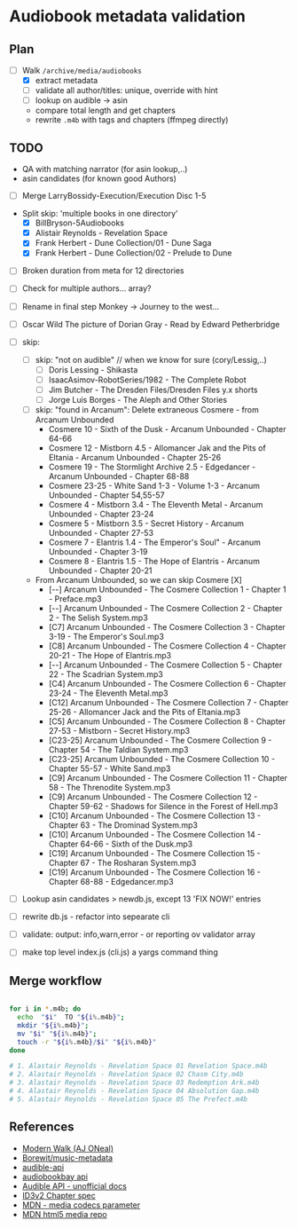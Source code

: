 # Audiobook metadata validation

## Plan

- [ ] Walk `/archive/media/audiobooks`
  - [x] extract metadata
  - [ ] validate all author/titles: unique, override with hint
  - [ ] lookup on audible -> asin
  - compare total length and get chapters
  - rewrite `.m4b` with tags and chapters (ffmpeg directly)

## TODO

- QA with matching narrator (for asin lookup,..)
- asin candidates (for known good Authors)
- [ ] Merge LarryBossidy-Execution/Execution Disc 1-5
- Split  skip: 'multiple books in one directory'
  - [x] BillBryson-5Audiobooks
  - [x] Alistair Reynolds - Revelation Space
  - [x] Frank Herbert - Dune Collection/01 - Dune Saga
  - [x] Frank Herbert - Dune Collection/02 - Prelude to Dune
- [ ] Broken duration from meta for 12 directories
- [ ] Check for multiple authors... array?
- [ ] Rename in final step Monkey -> Journey to the west...
- [ ] Oscar Wild The picture of Dorian Gray - Read by Edward Petherbridge
- [ ] skip:
  - [ ] skip: "not on audible"  // when we know for sure (cory/Lessig,..)
    - [ ] Doris Lessing - Shikasta
    - [ ] IsaacAsimov-RobotSeries/1982 - The Complete Robot
    - [ ] Jim Butcher - The Dresden Files/Dresden Files y.x shorts
    - [ ] Jorge Luis Borges - The Aleph and Other Stories
  - [ ] skip: "found in Arcanum": Delete extraneous Cosmere - from Arcanum Unbounded
    - Cosmere 10 - Sixth of the Dusk - Arcanum Unbounded - Chapter 64-66
    - Cosmere 12 - Mistborn 4.5 - Allomancer Jak and the Pits of Eltania - Arcanum Unbounded - Chapter 25-26
    - Cosmere 19 - The Stormlight Archive 2.5 - Edgedancer - Arcanum Unbounded - Chapter 68-88
    - Cosmere 23-25 - White Sand 1-3 - Volume 1-3 - Arcanum Unbounded - Chapter 54,55-57
    - Cosmere 4 - Mistborn 3.4 - The Eleventh Metal - Arcanum Unbounded - Chapter 23-24
    - Cosmere 5 - Mistborn 3.5 - Secret History - Arcanum Unbounded - Chapter 27-53
    - Cosmere 7 - Elantris 1.4 - The Emperor's Soul" - Arcanum Unbounded - Chapter 3-19
    - Cosmere 8 - Elantris 1.5 - The Hope of Elantris - Arcanum Unbounded - Chapter 20-21
  - From Arcanum Unbounded, so we can skip Cosmere [X]
    - [--] Arcanum Unbounded - The Cosmere Collection 1 - Chapter 1 - Preface.mp3
    - [--] Arcanum Unbounded - The Cosmere Collection 2 - Chapter 2 - The Selish System.mp3
    - [C7] Arcanum Unbounded - The Cosmere Collection 3 - Chapter 3-19 - The Emperor's Soul.mp3
    - [C8] Arcanum Unbounded - The Cosmere Collection 4 - Chapter 20-21 - The Hope of Elantris.mp3
    - [--] Arcanum Unbounded - The Cosmere Collection 5 - Chapter 22 - The Scadrian System.mp3
    - [C4] Arcanum Unbounded - The Cosmere Collection 6 - Chapter 23-24 - The Eleventh Metal.mp3
    - [C12] Arcanum Unbounded - The Cosmere Collection 7 - Chapter 25-26 - Allomancer Jack and the Pits of Eltania.mp3
    - [C5] Arcanum Unbounded - The Cosmere Collection 8 - Chapter 27-53 - Mistborn - Secret History.mp3
    - [C23-25] Arcanum Unbounded - The Cosmere Collection 9 - Chapter 54 - The Taldian System.mp3
    - [C23-25] Arcanum Unbounded - The Cosmere Collection 10 - Chapter 55-57 - White Sand.mp3
    - [C9] Arcanum Unbounded - The Cosmere Collection 11 - Chapter 58 - The Threnodite System.mp3
    - [C9] Arcanum Unbounded - The Cosmere Collection 12 - Chapter 59-62 - Shadows for Silence in the Forest of Hell.mp3
    - [C10] Arcanum Unbounded - The Cosmere Collection 13 - Chapter 63 - The Drominad System.mp3
    - [C10] Arcanum Unbounded - The Cosmere Collection 14 - Chapter 64-66 - Sixth of the Dusk.mp3
    - [C19] Arcanum Unbounded - The Cosmere Collection 15 - Chapter 67 - The Rosharan System.mp3
    - [C19] Arcanum Unbounded - The Cosmere Collection 16 - Chapter 68-88 - Edgedancer.mp3

- [ ] Lookup asin candidates > newdb.js, except 13 'FIX NOW!' entries
- [ ] rewrite db.js - refactor into sepearate cli
- [ ] validate: output: info,warn,error - or reporting ov validator array
- [ ] make top level index.js (cli.js) a yargs command thing

## Merge workflow

```bash

for i in *.m4b; do 
  echo  "$i"  TO "${i%.m4b}"; 
  mkdir "${i%.m4b}";
  mv "$i" "${i%.m4b}";
  touch -r "${i%.m4b}/$i" "${i%.m4b}" 
done

# 1. Alastair Reynolds - Revelation Space 01 Revelation Space.m4b
# 2. Alastair Reynolds - Revelation Space 02 Chasm City.m4b
# 3. Alastair Reynolds - Revelation Space 03 Redemption Ark.m4b
# 4. Alastair Reynolds - Revelation Space 04 Absolution Gap.m4b
# 5. Alastair Reynolds - Revelation Space 05 The Prefect.m4b

```

## References

- [Modern Walk (AJ ONeal)](https://therootcompany.com/blog/fs-walk-for-node-js/)
- [Borewit/music-metadata](https://github.com/Borewit/music-metadata)
- [audible-api](https://github.com/book-tools/audible-api)
- [audiobookbay api](https://github.com/ValentinHLica/audiobookbay)
- [Audible API - unofficial docs](https://audible.readthedocs.io/en/latest/misc/external_api.html#products)
- [ID3v2 Chapter spec](https://id3.org/id3v2-chapters-1.0)
- [MDN - media codecs parameter](https://developer.mozilla.org/en-US/docs/Web/Media/Formats/codecs_parameter)
- [MDN html5 media repo](https://github.com/mdn/learning-area/tree/main/html/multimedia-and-embedding)
